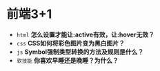 # 前端3+1
- `html` **怎么设置才能让:active有效，让:hover无效？**
- `css` **CSS如何将彩色图片变为黑白图片？**
- `js` **Symbol强制类型转换的方法及规则是什么？**
- `软技能` **你喜欢早睡还是晚睡？为什么？**

